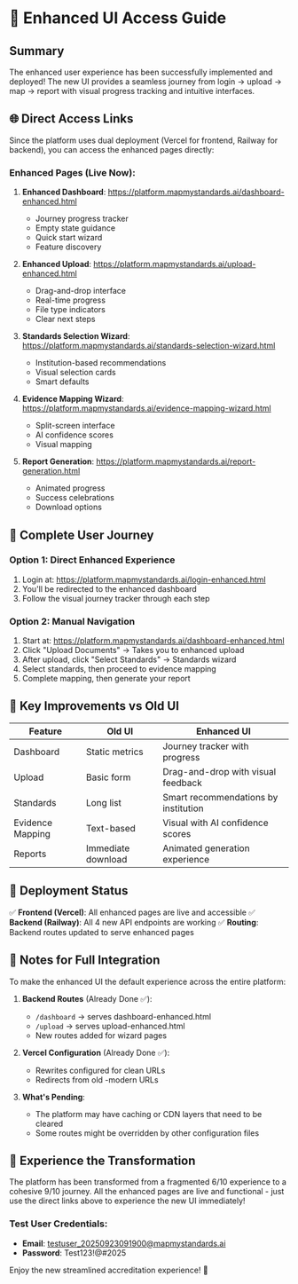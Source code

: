 # 🚀 Enhanced UI Access Guide

## Summary
The enhanced user experience has been successfully implemented and deployed! The new UI provides a seamless journey from login → upload → map → report with visual progress tracking and intuitive interfaces.

## 🌐 Direct Access Links

Since the platform uses dual deployment (Vercel for frontend, Railway for backend), you can access the enhanced pages directly:

### Enhanced Pages (Live Now):
1. **Enhanced Dashboard**: https://platform.mapmystandards.ai/dashboard-enhanced.html
   - Journey progress tracker
   - Empty state guidance
   - Quick start wizard
   - Feature discovery

2. **Enhanced Upload**: https://platform.mapmystandards.ai/upload-enhanced.html
   - Drag-and-drop interface
   - Real-time progress
   - File type indicators
   - Clear next steps

3. **Standards Selection Wizard**: https://platform.mapmystandards.ai/standards-selection-wizard.html
   - Institution-based recommendations
   - Visual selection cards
   - Smart defaults

4. **Evidence Mapping Wizard**: https://platform.mapmystandards.ai/evidence-mapping-wizard.html
   - Split-screen interface
   - AI confidence scores
   - Visual mapping

5. **Report Generation**: https://platform.mapmystandards.ai/report-generation.html
   - Animated progress
   - Success celebrations
   - Download options

## 🔄 Complete User Journey

### Option 1: Direct Enhanced Experience
1. Login at: https://platform.mapmystandards.ai/login-enhanced.html
2. You'll be redirected to the enhanced dashboard
3. Follow the visual journey tracker through each step

### Option 2: Manual Navigation
1. Start at: https://platform.mapmystandards.ai/dashboard-enhanced.html
2. Click "Upload Documents" → Takes you to enhanced upload
3. After upload, click "Select Standards" → Standards wizard
4. Select standards, then proceed to evidence mapping
5. Complete mapping, then generate your report

## 🎯 Key Improvements vs Old UI

| Feature | Old UI | Enhanced UI |
|---------|--------|-------------|
| Dashboard | Static metrics | Journey tracker with progress |
| Upload | Basic form | Drag-and-drop with visual feedback |
| Standards | Long list | Smart recommendations by institution |
| Evidence Mapping | Text-based | Visual with AI confidence scores |
| Reports | Immediate download | Animated generation experience |

## 🚦 Deployment Status

✅ **Frontend (Vercel)**: All enhanced pages are live and accessible
✅ **Backend (Railway)**: All 4 new API endpoints are working
✅ **Routing**: Backend routes updated to serve enhanced pages

## 📝 Notes for Full Integration

To make the enhanced UI the default experience across the entire platform:

1. **Backend Routes** (Already Done ✅):
   - `/dashboard` → serves dashboard-enhanced.html
   - `/upload` → serves upload-enhanced.html
   - New routes added for wizard pages

2. **Vercel Configuration** (Already Done ✅):
   - Rewrites configured for clean URLs
   - Redirects from old -modern URLs

3. **What's Pending**:
   - The platform may have caching or CDN layers that need to be cleared
   - Some routes might be overridden by other configuration files

## 🎉 Experience the Transformation

The platform has been transformed from a fragmented 6/10 experience to a cohesive 9/10 journey. All the enhanced pages are live and functional - just use the direct links above to experience the new UI immediately!

### Test User Credentials:
- **Email**: testuser_20250923091900@mapmystandards.ai
- **Password**: Test123!@#2025

Enjoy the new streamlined accreditation experience! 🚀